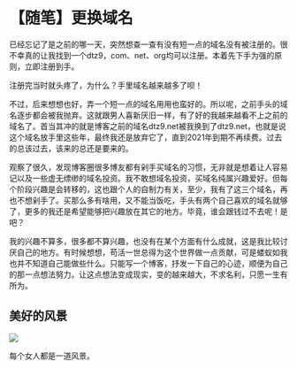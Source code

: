 # 【随笔】更换域名


 已经忘记了是之前的哪一天，突然想查一查有没有短一点的域名没有被注册的。很不幸真的让我找到一个dtz9，com、net、org均可以注册。本着先下手为强的原则，立即注册到手。

注册完当时就头疼了，为什么？手里域名越来越多了呗！

不过，后来想想也好，弄一个短一点的域名用用也蛮好的。所以呢，之前手头的域名逐步都会被我抛弃。这就跟男人喜新厌旧一样，有了好的我越来越看不上之前的域名了。首当其冲的就是博客之前的域名dtz9.net被我换到了dtz9.net，也就是说这个域名放手里这些年，最终我还是放弃它了，直到2021年到期不再续费。过去的总该过去，该来的总还是要来的。

观察了很久，发现博客圈很多博友都有剁手买域名的习惯，无非就是想着让人容易记以及一些虚无缥缈的域名投资。我不敢想域名投资，买域名纯属兴趣爱好。但每个阶段兴趣是会转移的，这也跟个人的自制力有关，至少，我有了这三个域名，再也不想剁手了。买那么多有啥用，又不能当饭吃，手头有两个自己喜欢的域名就够了，更多的我还是希望能够把兴趣放在其它的地方。毕竟，谁会跟钱过不去呢！是吧？

我的兴趣不算多，很多都不算兴趣，也没有在某个方面有什么成就，这是我比较讨厌自己的地方。有时候想想，苟活一世总得为这个世界做一点贡献，可是蝼蚁如我也并不知道自己能做些什么。只能写一个博客，抒发一下自己的心迹，顺便为自己的那一点想法努力。让这点想法变成现实，变的越来越大，不求名利，只愿一生有所为。

## 美好的风景

![](https://img.1078503.org/imgs/2019/12/e712a24b55d2bdd2.png)

每个女人都是一道风景。
